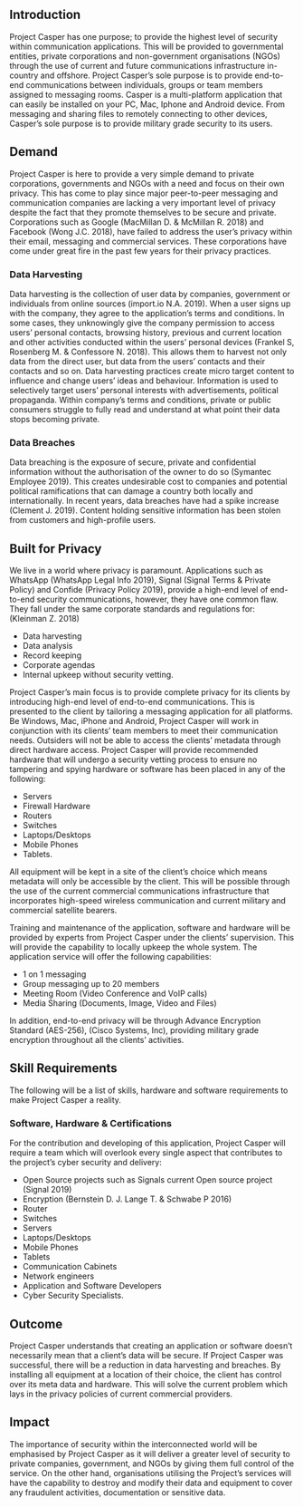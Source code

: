

## Introduction
Project Casper has one purpose; to provide the highest level of security within
communication applications. This will be provided to governmental entities,
private corporations and non-government organisations (NGOs) through the use of
current and future communications infrastructure in-country and offshore.
Project Casper’s sole purpose is to provide end-to-end communications between
individuals, groups or team members assigned to messaging rooms. Casper is a
multi-platform application that can easily be installed on your PC, Mac,
Iphone and Android device. From messaging and sharing files to remotely
connecting to other devices, Casper’s sole purpose is to provide military
grade security to its users.

## Demand
Project Casper is here to provide a very simple demand to private corporations,
governments and NGOs with a need and focus on their own privacy. This has come
to play since major peer-to-peer messaging and communication companies are
lacking a very important level of privacy despite the fact that they promote
themselves to be secure and private. Corporations such as Google
(MacMillan D. & McMillan R. 2018) and Facebook (Wong J.C. 2018), have failed to
address the user’s privacy within their email, messaging and commercial
services. These corporations have come under great fire in the past few years
for their privacy practices.

### Data Harvesting
Data harvesting is the collection of user data by companies, government or
individuals from online sources (import.io N.A. 2019). When a user signs up
with the company, they agree to the application’s terms and conditions. In some
cases, they unknowingly give the company permission to access users’ personal
contacts, browsing history, previous and current location and other activities
conducted within the users’ personal devices
(Frankel S, Rosenberg M. & Confessore N. 2018).
This allows them to harvest not only data from the direct user, but data from
the users’ contacts and their contacts and so on. Data harvesting practices
create micro target content to influence and change users’ ideas and behaviour.
Information is used to selectively target users’ personal interests with
advertisements, political propaganda. Within company’s terms and conditions,
private or public consumers struggle to fully read and understand at what point
their data stops becoming private.

### Data Breaches
Data breaching is the exposure of secure, private and confidential information
without the authorisation of the owner to do so (Symantec Employee 2019).
This creates undesirable cost to companies and potential political
ramifications that can damage a country both locally and internationally.
In recent years, data breaches have had a spike increase (Clement J. 2019).
Content holding sensitive information has been stolen from customers and
high-profile users.

## Built for Privacy
We live in a world where privacy is paramount. Applications such as WhatsApp
(WhatsApp Legal Info 2019), Signal (Signal Terms & Private Policy) and Confide
(Privacy Policy 2019), provide a high-end level of end-to-end security
communications, however, they have one common flaw.
They fall under the same corporate standards and regulations for: (Kleinman Z. 2018)
-	Data harvesting
-	Data analysis
-	Record keeping
-	Corporate agendas
-	Internal upkeep without security vetting.

Project Casper’s main focus is to provide complete privacy for its clients by
introducing high-end level of end-to-end communications. This is presented to
the client by tailoring a messaging application for all platforms. Be Windows,
Mac, iPhone and Android, Project Casper will work in conjunction with its
clients’ team members to meet their communication needs. Outsiders will not be
able to access the clients’ metadata through direct hardware access. Project
Casper will provide recommended hardware that will undergo a security vetting
process to ensure no tampering and spying hardware or software has been placed
in any of the following:
-	Servers
-	Firewall Hardware
-	Routers
-	Switches
-	Laptops/Desktops
-	Mobile Phones
-	Tablets.

All equipment will be kept in a site of the client’s choice which means metadata
will only be accessible by the client. This will be possible through the use of
the current commercial communications infrastructure that incorporates
high-speed wireless communication and current military and commercial
satellite bearers.

Training and maintenance of the application, software and hardware will be
provided by experts from Project Casper under the clients’ supervision. This
will provide the capability to locally upkeep the whole system.
The application service will offer the following capabilities:
-	1 on 1 messaging
-	Group messaging up to 20 members
-	Meeting Room (Video Conference and VoIP calls)
-	Media Sharing (Documents, Image, Video and Files)

In addition, end-to-end privacy will be through Advance Encryption Standard
(AES-256), (Cisco Systems, Inc), providing military grade encryption throughout
all the clients’ activities.

## Skill Requirements
The following will be a list of skills, hardware and software requirements to
make Project Casper a reality.

### Software, Hardware & Certifications
For the contribution and developing of this application, Project Casper will
require a team which will overlook every single aspect that contributes to the
project’s cyber security and delivery:
-	Open Source projects such as Signals current Open source project (Signal 2019)
-	Encryption (Bernstein D. J. Lange T. & Schwabe P 2016)
-	Router
-	Switches
-	Servers
-	Laptops/Desktops
-	Mobile Phones
-	Tablets
-	Communication Cabinets
-	Network engineers
-	Application and Software Developers
-	Cyber Security Specialists.

## Outcome
Project Casper understands that creating an application or software doesn’t
necessarily mean that a client’s data will be secure. If Project Casper was
successful, there will be a reduction in data harvesting and breaches. By
installing all equipment at a location of their choice, the client has control
over its meta data and hardware. This will solve the current problem which lays
in the privacy policies of current commercial providers.

## Impact
The importance of security within the interconnected world will be emphasised
by Project Casper as it will deliver a greater level of security to private
companies, government, and NGOs by giving them full control of the service.
On the other hand, organisations utilising the Project’s services will have the
capability to destroy and modify their data and equipment to cover any
fraudulent activities, documentation or sensitive data.
